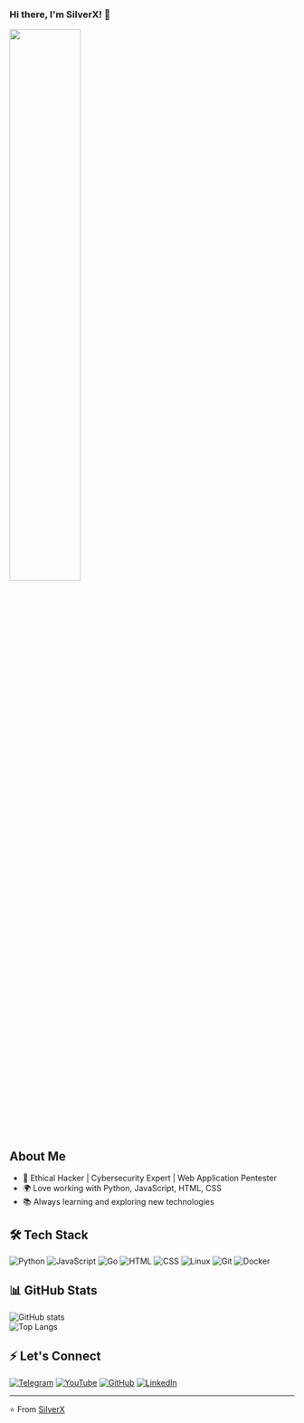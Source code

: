 ### Hi there, I'm SilverX! 👋

<img src="https://images.steamusercontent.com/ugc/854976916434675605/0A7FF9FDC45305AB9F1B4F51DCAC315274B28F96/?imw=5000&imh=5000&ima=fit&impolicy=Letterbox&imcolor=%23000000&letterbox=false" width="50%" />

## About Me
- 🔐 Ethical Hacker | Cybersecurity Expert | Web Application Pentester
- 🌍 Love working with Python, JavaScript, HTML, CSS
- 📚 Always learning and exploring new technologies

## 🛠️ Tech Stack

![Python](https://img.shields.io/badge/-Python-05122A?style=flat&logo=python)
![JavaScript](https://img.shields.io/badge/-JavaScript-05122A?style=flat&logo=javascript)
![Go](https://img.shields.io/badge/-Go-05122A?style=flat&logo=go)
![HTML](https://img.shields.io/badge/-HTML-05122A?style=flat&logo=html5)
![CSS](https://img.shields.io/badge/-CSS-05122A?style=flat&logo=css3)
![Linux](https://img.shields.io/badge/-Linux-05122A?style=flat&logo=linux)
![Git](https://img.shields.io/badge/-Git-05122A?style=flat&logo=git)
![Docker](https://img.shields.io/badge/-Docker-05122A?style=flat&logo=docker)

## 📊 GitHub Stats

![GitHub stats](https://github-readme-stats.vercel.app/api?username=silverxpymaster&show_icons=true&theme=tokyonight&hide_border=true)  
![Top Langs](https://github-readme-stats.vercel.app/api/top-langs/?username=silverxpymaster&layout=compact&theme=tokyonight&hide_border=true)

## ⚡ Let's Connect

[![Telegram](https://img.shields.io/badge/-Telegram-05122A?style=flat&logo=telegram)](https://t.me/silverxvip)
[![YouTube](https://img.shields.io/badge/-YouTube-FF0000?style=flat&logo=youtube&logoColor=white)](https://www.youtube.com/@silverxcyber)
[![GitHub](https://img.shields.io/badge/-GitHub-05122A?style=flat&logo=github)](https://github.com/yourusername)
[![LinkedIn](https://img.shields.io/badge/-LinkedIn-0077B5?style=flat&logo=linkedin&logoColor=white)](https://www.linkedin.com/in/yourusername)

---

⭐️ From [SilverX](https://github.com/silverxpymaster)
